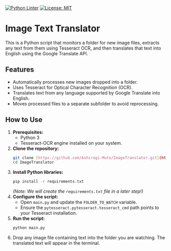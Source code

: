 [![Python Linter](https://github.com/Ashirogi-Muto/ImageTranslator/actions/workflows/linter.yml/badge.svg)](https://github.com/Ashirogi-Muto/ImageTranslator/actions/workflows/linter.yml)  [![License: MIT](https://img.shields.io/badge/License-MIT-yellow.svg)](https://opensource.org/licenses/MIT)


# Image Text Translator

This is a Python script that monitors a folder for new image files, extracts any text from them using Tesseract OCR, and then translates that text into English using the Google Translate API.

## Features

* Automatically processes new images dropped into a folder.
* Uses Tesseract for Optical Character Recognition (OCR).
* Translates text from any language supported by Google Translate into English.
* Moves processed files to a separate subfolder to avoid reprocessing.

## How to Use

1.  **Prerequisites:**
    * Python 3
    * Tesseract-OCR engine installed on your system.
2.  **Clone the repository:**
    ```bash
    git clone [https://github.com/Ashirogi-Muto/ImageTranslator.git](https://github.com/Ashirogi-Muto/ImageTranslator.git)
    cd ImageTranslator
    ```
3.  **Install Python libraries:**
    ```bash
    pip install -r requirements.txt
    ```
    *(Note: We will create the `requirements.txt` file in a later step!)*
4.  **Configure the script:**
    * Open `main.py` and update the `FOLDER_TO_WATCH` variable.
    * Ensure the `pytesseract.pytesseract.tesseract_cmd` path points to your Tesseract installation.
5.  **Run the script:**
    ```bash
    python main.py
    ```
6.  Drop any image file containing text into the folder you are watching. The translated text will appear in the terminal.